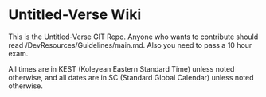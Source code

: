 # Untitled-Verse Wiki
This is the Untitled-Verse GIT Repo. Anyone who wants to contribute should read /DevResources/Guidelines/main.md. Also you need to pass a 10 hour exam.

All times are in KEST (Koleyean Eastern Standard Time) unless noted otherwise, and all dates are in SC (Standard Global Calendar) unless noted otherwise.
